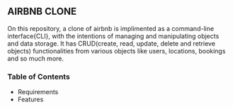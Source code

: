 ## AIRBNB CLONE

On this repository, a clone of airbnb is implimented as a command-line interface{CLI}, with the intentions of managing and manipulating objects and data storage. It has CRUD(create, read, update, delete and retrieve objects) functionalities from various objects like users, locations, bookings and so much more.

### Table of Contents
- Requirements
- Features